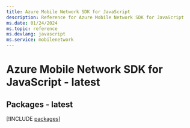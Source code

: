 ```yaml
---
title: Azure Mobile Network SDK for JavaScript
description: Reference for Azure Mobile Network SDK for JavaScript
ms.date: 01/24/2024
ms.topic: reference
ms.devlang: javascript
ms.service: mobilenetwork
---
```

# Azure Mobile Network SDK for JavaScript - latest
## Packages - latest
[!INCLUDE [packages](mobile-network-index.md)]